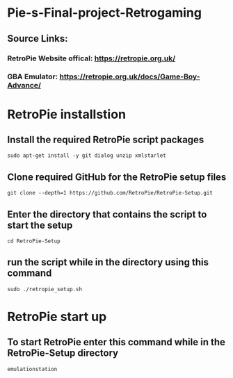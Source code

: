 # Pie-s-Final-project-Retrogaming

## Source Links:
### RetroPie Website offical: https://retropie.org.uk/
### GBA Emulator: https://retropie.org.uk/docs/Game-Boy-Advance/

# RetroPie installstion 

## Install the required RetroPie script packages
```
sudo apt-get install -y git dialog unzip xmlstarlet
```
## Clone required GitHub for the RetroPie setup files
```
git clone --depth=1 https://github.com/RetroPie/RetroPie-Setup.git
```

## Enter the directory that contains the script to start the setup
```
cd RetroPie-Setup
```
## run the script while in the directory using this command 
```
sudo ./retropie_setup.sh
```

# RetroPie start up
## To start RetroPie enter this command while in the RetroPie-Setup directory
```
emulationstation
```

